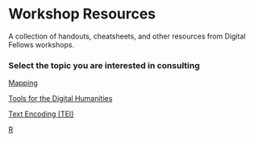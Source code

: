 # Workshop Resources 
A collection of handouts, cheatsheets, and other resources from Digital Fellows workshops.

### Select the topic you are interested in consulting

[Mapping](Mapping) 

[Tools for the Digital Humanities](/ToolsofDH-Filipa.pdf/)

[Text Encoding (TEI)](/TEI_workshop/)  

[R](/R)
